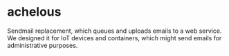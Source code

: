 # achelous
Sendmail replacement, which queues and uploads emails to a web service. We designed it for IoT devices and containers, which might send emails for administrative purposes.
